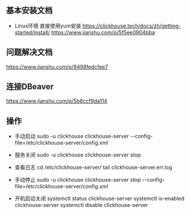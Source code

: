 
## 基本安装文档
- Linux环境 直接使用yum安装
https://clickhouse.tech/docs/zh/getting-started/install/
https://www.jianshu.com/p/5f5ee0904bba


## 问题解决文档
https://www.jianshu.com/p/9498fedcfee7

## 连接DBeaver
https://www.jianshu.com/p/5b8ccf9da114

## 操作
- 手动启动
sudo -u clickhouse clickhouse-server --config-file=/etc/clickhouse-server/config.xml
- 服务关闭
sudo -u clickhouse clickhouse-server stop
- 查看日志
cd /etc/clickhouse-server/
tail clickhouse-server.err.log 

- 手动停止
sudo -u clickhouse clickhouse-server stop --config-file=/etc/clickhouse-server/config.xml

- 开机启动关闭
systemctl status clickhouse-server
systemctl is-enabled clickhouse-server
systemctl disable clickhouse-server
